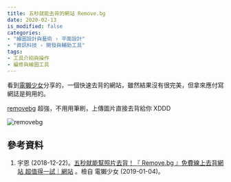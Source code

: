 ```yaml
---
title: 五秒就能去背的網站 Remove.bg  
date: 2020-02-13
is_modified: false
categories:
- "繪圖設計與藝術 › 平面設計"
- "資訊科技 › 開發與輔助工具"
tags:
- 工具介紹與操作
- 編修與繪圖工具
--- 
```


看到[電獺少女]((https://agirls.aotter.net/post/54641))分享的，一個快速去背的網站，雖然結果沒有很完美，但拿來應付寫網誌是夠用的。

<!--more-->
<p class="paragraph-spacing"></p><p class="paragraph-spacing"></p> 

[removebg](https://www.remove.bg/zh) 超強，不用用筆刷，上傳圖片直接去背給你 XDDD 

<p class="illustration">
    <img src="https://i.imgur.com/g8jk21I.png" alt="removebg">
</p>



## 參考資料 
1. 宇恩 (2018-12-22)。[五秒就能幫照片去背！『 Remove.bg 』免費線上去背網站 超值得一試｜網站](https://agirls.aotter.net/post/54641) 。檢自 電獺少女 (2019-01-04)。